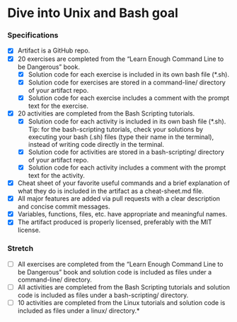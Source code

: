 # Dive into Unix and Bash goal

### Specifications

 - [x] Artifact is a GitHub repo.
 - [x] 20 exercises are completed from the “Learn Enough Command Line to be Dangerous” book.
   - [x] Solution code for each exercise is included in its own bash file (\*.sh).
   - [x] Solution code for exercises are stored in a command-line/ directory of your artifact repo.
   - [x] Solution code for each exercise includes a comment with the prompt text for the exercise.
 - [x] 20 activities are completed from the Bash Scripting tutorials.
   - [x] Solution code for each activity is included in its own bash file (\*.sh). Tip: for the bash-scripting tutorials, check your solutions by executing your bash (.sh) files (type their name in the terminal), instead of writing code directly in the terminal.
   - [x] Solution code for activities are stored in a bash-scripting/ directory of your artifact repo.
   - [x] Solution code for each activity includes a comment with the prompt text for the activity.
 - [x] Cheat sheet of your favorite useful commands and a brief explanation of what they do is included in the artifact as a cheat-sheet.md file.
 - [x] All major features are added via pull requests with a clear description and concise commit messages.
 - [x] Variables, functions, files, etc. have appropriate and meaningful names.
 - [x] The artifact produced is properly licensed, preferably with the MIT license.

### Stretch

 - [ ] All exercises are completed from the “Learn Enough Command Line to be Dangerous” book and solution code is included as files under a command-line/ directory.
 - [ ] All activities are completed from the Bash Scripting tutorials and solution code is included as files under a bash-scripting/ directory.
 - [ ] 10 activities are completed from the Linux tutorials and solution code is included as files under a linux/ directory.*
